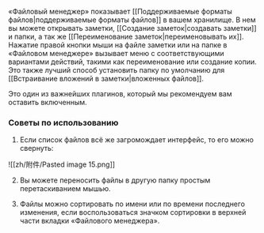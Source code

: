 «Файловый менеджер» показывает [[Поддерживаемые форматы файлов|поддерживаемые форматы файлов]] в вашем хранилище. В нем вы можете открывать заметки, [[Создание заметок|создавать заметки]] и папки, а так же [[Переименование заметок|переименовывать их]]. Нажатие правой кнопки мыши на файле заметки или на папке в «Файловом менеджере» вызывает меню с соответствующими вариантами действий, такими как переименование или создание копии. Это также лучший способ установить папку по умолчанию для [[Встраивание вложений в заметки|вложенных файлов]].

Это один из важнейших плагинов, который мы рекомендуем вам оставить включенным.

### Советы по использованию

1. Если список файлов всё же загромождает интерфейс, то его можно свернуть:

![[zh/附件/Pasted image 15.png]]

2. Вы можете переносить файлы в другую папку простым перетаскиванием мышью.

3. Файлы можно сортировать по имени или по времени последнего изменения, если воспользоваться значком сортировки в верхней части вкладки «Файлового менеджера».